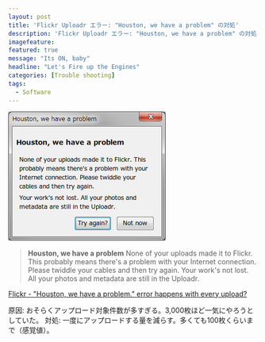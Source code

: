 ```yaml
---
layout: post
title: 'Flickr Uploadr エラー: "Houston, we have a problem" の対処'
description: 'Flickr Uploadr エラー: "Houston, we have a problem" の対処'
imagefeature:
featured: true
message: "Its ON, baby"
headline: "Let's Fire up the Engines"
categories: [Trouble shooting]
tags:
  - Software
---
```

<img src="/postimg/2013/09/Houston.png" alt="Houston" width="317" height="260" class="alignnone size-full wp-image-276" title="Flickr Uploadr: Houston, we have a problem" />

<blockquote>
<strong>Houston, we have a problem</strong>
None of your uploads made it to Flickr. This probably means there's a problem with your Internet connection. Please twiddle your cables and then try again.
Your work's not lost. All your photos and metadata are still in the Uploadr.
</blockquote>

<a href="http://answers.yahoo.com/question/index?qid=20120313173146AAPKhl5" target="_blank">Flickr - "Houston, we have a problem." error happens with every upload?</a>

原因: おそらくアップロード対象件数が多すぎる。3,000枚ほど一気にやろうとしていた。
対処: 一度にアップロードする量を減らす。多くても100枚くらいまで（感覚値）。
